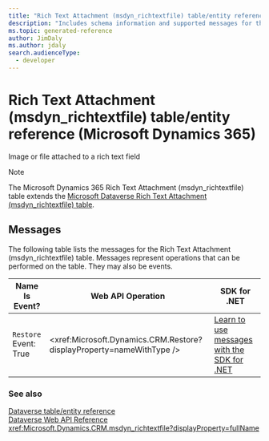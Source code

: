 ```yaml
---
title: "Rich Text Attachment (msdyn_richtextfile) table/entity reference (Microsoft Dynamics 365)"
description: "Includes schema information and supported messages for the Rich Text Attachment (msdyn_richtextfile) table/entity with Microsoft Dynamics 365."
ms.topic: generated-reference
author: JimDaly
ms.author: jdaly
search.audienceType: 
  - developer
---
```


# Rich Text Attachment (msdyn_richtextfile) table/entity reference (Microsoft Dynamics 365)

Image or file attached to a rich text field

> [!NOTE]
> The Microsoft Dynamics 365 Rich Text Attachment (msdyn_richtextfile) table extends the [Microsoft Dataverse Rich Text Attachment (msdyn_richtextfile) table](/power-apps/developer/data-platform/reference/entities/msdyn_richtextfile).


## Messages

The following table lists the messages for the Rich Text Attachment (msdyn_richtextfile) table.
Messages represent operations that can be performed on the table. They may also be events.

| Name <br />Is Event? |Web API Operation |SDK for .NET |
| ---- | ----- |----- |
| `Restore`<br />Event: True |<xref:Microsoft.Dynamics.CRM.Restore?displayProperty=nameWithType /> |[Learn to use messages with the SDK for .NET](/power-apps/developer/data-platform/org-service/use-messages)|





### See also

[Dataverse table/entity reference](/power-apps/developer/data-platform/reference/about-entity-reference)  
[Dataverse Web API Reference](/power-apps/developer/data-platform/webapi/reference/about)   
<xref:Microsoft.Dynamics.CRM.msdyn_richtextfile?displayProperty=fullName>
